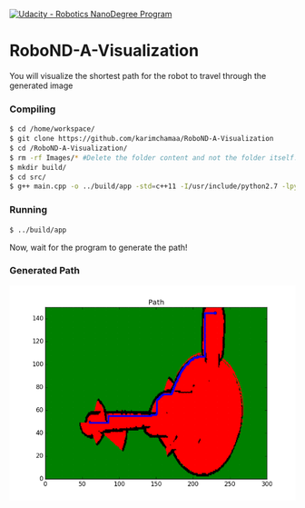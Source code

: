 [![Udacity - Robotics NanoDegree Program](https://s3-us-west-1.amazonaws.com/udacity-robotics/Extra+Images/RoboND_flag.png)](https://www.udacity.com/robotics)

# RoboND-A-Visualization
You will visualize the shortest path for the robot to travel through the generated image

### Compiling
```sh
$ cd /home/workspace/
$ git clone https://github.com/karimchamaa/RoboND-A-Visualization
$ cd /RoboND-A-Visualization/
$ rm -rf Images/* #Delete the folder content and not the folder itself!
$ mkdir build/
$ cd src/
$ g++ main.cpp -o ../build/app -std=c++11 -I/usr/include/python2.7 -lpython2.7
```

### Running
```sh
$ ../build/app
```

Now, wait for the program to generate the path!

### Generated Path

![alt text](images/path.png)

